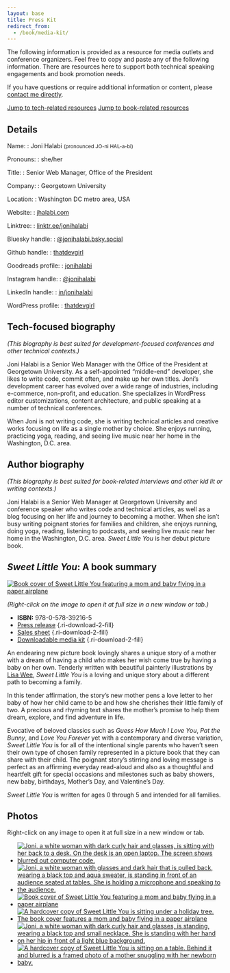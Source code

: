 ```yaml
---
layout: base
title: Press Kit
redirect_from:
  - /book/media-kit/
---
```


<section markdown="1" class="press-kit-intro" aria-label="Introduction">

The following information is provided as a resource for media outlets and conference organizers. Feel free to copy and paste any of the following information. There are resources here to support both technical speaking engagements and book promotion needs.

If you have questions or require additional information or content, please [contact me directly](mailto:joni@jhalabi.com).

<a href="#tech" class="button on-white">Jump to tech-related resources</a> <a href="#book" class="button on-white">Jump to book-related resources</a>

</section>


<section markdown="1" class="press-kit-details" aria-label="Details">

## Details

Name:
: Joni Halabi <small>(pronounced JO-ni HAL-a-bi)</small>

Pronouns:
: she/her

Title:
: Senior Web Manager, Office of the President

Company:
: Georgetown University

Location:
: Washington DC metro area, USA

Website:
: [jhalabi.com](https://jhalabi.com)

Linktree:
: [linktr.ee/jonihalabi](https://linktr.ee/jonihalabi)

Bluesky handle:
: [@jonihalabi.bsky.social](https://bsky.app/profile/jonihalabi.bsky.social)

Github handle:
: [thatdevgirl](https://github.com/thatdevgirl)

Goodreads profile:
: [jonihalabi](https://www.goodreads.com/jonihalabi)

Instagram handle:
: [@jonihalabi](https://www.instagram.com/jonihalabi/)

LinkedIn handle:
: [in/jonihalabi](https://www.linkedin.com/in/jonihalabi/)

WordPress profile:
: [thatdevgirl](https://profiles.wordpress.org/thatdevgirl/)

</section>


<section markdown="1" class="press-kit-copy" id="tech" aria-label="Technical biography">

<div markdown="1">

## Tech-focused biography

_(This biography is best suited for development-focused conferences and other technical contexts.)_

</div>

<div markdown="1">

Joni Halabi is a Senior Web Manager with the Office of the President at Georgetown University. As a self-appointed “middle-end” developer, she likes to write code, commit often, and make up her own titles. Joni’s development career has evolved over a wide range of industries, including e-commerce, non-profit, and education. She specializes in WordPress editor customizations, content architecture, and public speaking at a number of technical conferences.

When Joni is not writing code, she is writing technical articles and creative works focusing on life as a single mother by choice. She enjoys running, practicing yoga, reading, and seeing live music near her home in the Washington, D.C. area.

</div>

</section>


<section markdown="1" class="press-kit-copy" id="book" aria-label="Author biography">

<div markdown="1">

## Author biography

_(This biography is best suited for book-related interviews and other kid lit or writing contexts.)_

</div>

<div markdown="1">

Joni Halabi is a Senior Web Manager at Georgetown University and conference speaker who writes code and technical articles, as well as a blog focusing on her life and journey to becoming a mother. When she isn’t busy writing poignant stories for families and children, she enjoys running, doing yoga, reading, listening to podcasts, and seeing live music near her home in the Washington, D.C. area. *Sweet Little You* is her debut picture book.

</div>

</section>


<section markdown="1" class="press-kit-copy last" aria-label="Sweet Little You summary">

<div markdown="1">

## _Sweet Little You_: A book summary

[![Book cover of Sweet Little You featuring a mom and baby flying in a paper airplane](/assets/images/sweet-little-you-cover.jpg)](/assets/images/sweet-little-you-cover.jpg)

_(Right-click on the image to open it at full size in a new window or tab.)_

* **ISBN:** 978-0-578-39216-5
* [Press release](docs/sweet-little-you-press-release.pdf) {.ri-download-2-fill} 
* [Sales sheet](docs/sweet-little-you-sales-sheet.pdf) {.ri-download-2-fill} 
* [Downloadable media kit](docs/Sweet-Little-You-Media-Kit.pdf) {.ri-download-2-fill} 

</div>

<div markdown="1">

An endearing new picture book lovingly shares a unique story of a mother with a dream of having a child who makes her wish come true by having a baby on her own. Tenderly written with beautiful painterly illustrations by [Lisa Wee](https://www.lisawee12.com/), _Sweet Little You_ is a loving and unique story about a different path to becoming a family.

In this tender affirmation, the story’s new mother pens a love letter to her baby of how her child came to be and how she cherishes their little family of two. A precious and rhyming text shares the mother’s promise to help them dream, explore, and find adventure in life.

Evocative of beloved classics such as _Guess How Much I Love You_, _Pat the Bunny_, and _Love You Forever_ yet with a contemporary and diverse variation, _Sweet Little You_ is for all of the intentional single parents who haven’t seen their own type of chosen family represented in a picture book that they can share with their child. The poignant story’s stirring and loving message is perfect as an affirming everyday read-aloud and also as a thoughtful and heartfelt gift for special occasions and milestones such as baby showers, new baby, birthdays, Mother’s Day, and Valentine’s Day.

_Sweet Little You_ is written for ages 0 through 5 and intended for all families.

</div>

</section>

<section markdown="1" class="press-kit-photos" aria-label="Photos">

## Photos

Right-click on any image to open it at full size in a new window or tab.

* [![Joni, a white woman with dark curly hair and glasses, is sitting with her back to a desk. On the desk is an open laptop. The screen shows blurred out computer code.](/assets/images/head-shot-joni-halabi.jpg)](/assets/images/head-shot-joni-halabi.jpg)
* [![Joni, a white woman with glasses and dark hair that is pulled back, wearing a black top and aqua sweater, is standing in front of an audience seated at tables. She is holding a microphone and speaking to the audience.](/assets/images/press-kit-speaking-edui.jpg)](/assets/images/press-kit-speaking-edui.jpg)
* [![Book cover of Sweet Little You featuring a mom and baby flying in a paper airplane](/assets/images/sweet-little-you-cover.jpg)](/assets/images/sweet-little-you-cover.jpg)
* [![A hardcover copy of Sweet Little You is sitting under a holiday tree. The book cover features a mom and baby flying in a paper airplane](/assets/images/press-kit-sweet-little-you-christmas.jpg)](/assets/images/press-kit-sweet-little-you-christmas.jpg)
* [![Joni, a white woman with dark curly hair and glasses, is standing, wearing a black top and small necklace. She is standing with her hand on her hip in front of a light blue background.](/assets/images/press-kit-headshot-blue.jpg)](/assets/images/press-kit-headshot-blue.jpg)
* [![A hardcover copy of Sweet Little You is sitting on a table. Behind it and blurred is a framed photo of a mother snuggling with her newborn baby.](/assets/images/press-kit-sweet-little-you-with-photo.jpg)](/assets/images/press-kit-sweet-little-you-with-photo.jpg)

</section>
